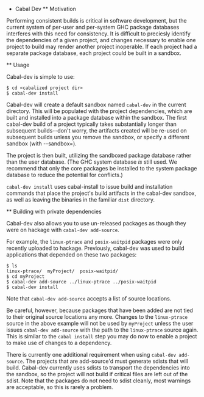 * Cabal Dev
** Motivation

Performing consistent builds is critical in software development, but
the current system of per-user and per-system GHC package databases
interferes with this need for consistency.  It is difficult to
preciesly identify the dependencies of a given project, and changes
necessary to enable one project to build may render another project
inoperable.  If each project had a separate package database, each
project could be built in a sandbox.

** Usage

Cabal-dev is simple to use:

    $ cd <cabalized project dir>
    $ cabal-dev install

Cabal-dev will create a default sandbox named `cabal-dev` in the
current directory.  This will be populated with the project
dependencies, which are built and installed into a package database
within the sandbox.  The first cabal-dev build of a project typically
takes substantially longer than subsequent builds--don't worry, the
artifacts created will be re-used on subsequent builds unless you
remove the sandbox, or specify a different sandbox (with --sandbox=).

The project is then built, utilizing the sandboxed package database
rather than the user database.  (The GHC system database *is* still
used.  We recommend that only the core packages be installed to the
system package database to reduce the potential for conflicts.)

`cabal-dev install` uses cabal-install to issue build and installation
commands that place the project's build artifacts in the cabal-dev
sandbox, as well as leaving the binaries in the familiar `dist`
directory.

** Building with private dependencies

Cabal-dev also allows you to use un-released packages as though they
were on hackage with `cabal-dev add-source`.

For example, the `linux-ptrace` and `posix-waitpid` packages were only
recently uploaded to hackage.  Previously, cabal-dev was used to build
applications that depended on these two packages:

    $ ls
    linux-ptrace/  myProject/  posix-waitpid/
    $ cd myProject
    $ cabal-dev add-source ../linux-ptrace ../posix-waitpid
    $ cabal-dev install

Note that `cabal-dev add-source` accepts a list of source locations.

Be careful, however, because packages that have been added are not
tied to their original source locations any more.  Changes to the
`linux-ptrace` source in the above example will not be used by
`myProject` unless the user issues `cabal-dev add-source` with the
path to the `linux-ptrace` source again.  This is similar to the
`cabal install` step you may do now to enable a project to make use of
changes to a dependency.

There is currently one additional requirement when using `cabal-dev
add-source`.  The projects that are add-source'd must generate sdists
that will build.  Cabal-dev currently uses sdists to transport the
dependencies into the sandbox, so the project will not build if
critical files are left out of the sdist.  Note that the packages do
not need to sdist cleanly, most warnings are acceptable, so this is
rarely a problem.
